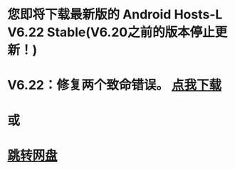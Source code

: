 您即将下载最新版的 Android Hosts-L V6.22 Stable(V6.20之前的版本停止更新！)
===============
V6.22：修复两个致命错误。
[点我下载](https://github.com/lack006/Android-Hosts-L/raw/master/apk/Android_Hosts-L.apk)
===============
或
===============
[跳转网盘](http://t.cn/Rv7Rr1c)
===============

